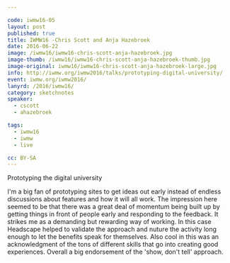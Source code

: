 ```yaml
---

code: iwmw16-05
layout: post
published: true
title: IWMW16 -Chris Scott and Anja Hazebroek 
date: 2016-06-22
image: /iwmw16/iwmw16-chris-scott-anja-hazebroek.jpg
image-thumb: /iwmw16/iwmw16-chris-scott-anja-hazebroek-thumb.jpg
image-original: iwmw16/iwmw16-chris-scott-anja-hazebroek-large.jpg
info: http://iwmw.org/iwmw2016/talks/prototyping-digital-university/
event: iwmw.org/iwmw2016/
lanyrd: /2016/iwmw16/
category: sketchnotes
speaker:
  - cscott
  - ahazebroek

tags:
  - iwmw16
  - iwmw
  - live

cc: BY-SA
---
```

Prototyping the digital university

I'm a big fan of prototyping sites to get ideas out early instead of endless discussions about features and how it will all work. The impression here seemed to be that there was a great deal of momentum being built up by getting things in front of people early and responding to the feedback. It strikes me as a demanding but rewarding way of working. In this case Headscape helped to validate the approach and nuture the activity long enough to let the benefits speak for themselves. Also cool in this was an acknowledgment of the tons of different skills that go into creating good experiences. Overall a big endorsement of the 'show, don't tell' approach.

